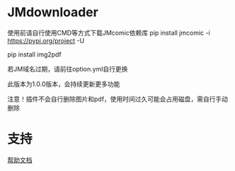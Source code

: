 # JMdownloader

使用前请自行使用CMD等方式下载JMcomic依赖库
pip install jmcomic -i https://pypi.org/project -U

pip install img2pdf

若JM域名过期，请前往option.yml自行更换

此版本为1.0.0版本，会持续更新更多功能

注意！插件不会自行删除图片和pdf，使用时间过久可能会占用磁盘，需自行手动删除
# 支持

[帮助文档](https://astrbot.soulter.top/center/docs/%E5%BC%80%E5%8F%91/%E6%8F%92%E4%BB%B6%E5%BC%80%E5%8F%91/
)

